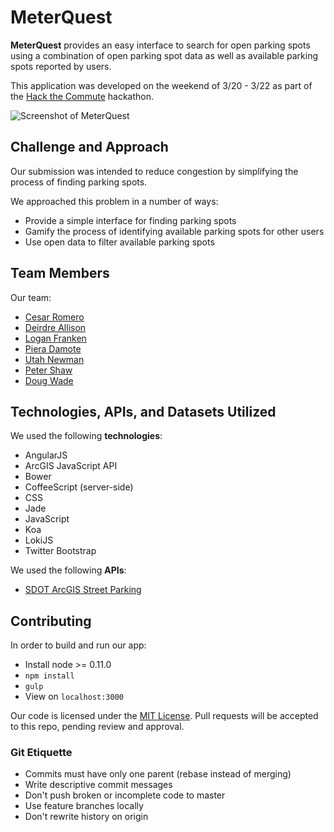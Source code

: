 # MeterQuest

**MeterQuest** provides an easy interface to search for open parking spots
using a combination of open parking spot data as well as available parking
spots reported by users.

This application was developed on the weekend of 3/20 - 3/22 as part of the
[Hack the Commute](http://hackthecommute.seattle.gov/) hackathon.

![Screenshot of MeterQuest](screenshot.jpg)

## Challenge and Approach

Our submission was intended to reduce congestion by simplifying the process
of finding parking spots.

We approached this problem in a number of ways:

* Provide a simple interface for finding parking spots
* Gamify the process of identifying available parking spots for other users
* Use open data to filter available parking spots

## Team Members

Our team:

* [Cesar Romero](https://github.com/cromero)
* [Deirdre Allison](https://github.com/DeirdreAllison)
* [Logan Franken](https://github.com/loganfranken)
* [Piera Damote](https://github.com/Piera)
* [Utah Newman](https://github.com/theutahkate)
* [Peter Shaw]()
* [Doug Wade](https://github.com/prekolna)

## Technologies, APIs, and Datasets Utilized

We used the following **technologies**:

* AngularJS
* ArcGIS JavaScript API
* Bower
* CoffeeScript (server-side)
* CSS
* Jade
* JavaScript
* Koa
* LokiJS
* Twitter Bootstrap

We used the following **APIs**:

* [SDOT ArcGIS Street Parking](http://gisrevprxy.seattle.gov/ArcGIS/rest/services/SDOT_EXT/sdot_parking/MapServer/7/)

## Contributing

In order to build and run our app:

* Install node >= 0.11.0
* `npm install`
* `gulp`
* View on `localhost:3000`

Our code is licensed under the [MIT License](LICENSE.md). Pull requests will
be accepted to this repo, pending review and approval.

### Git Etiquette

* Commits must have only one parent (rebase instead of merging)
* Write descriptive commit messages
* Don't push broken or incomplete code to master
* Use feature branches locally
* Don't rewrite history on origin
